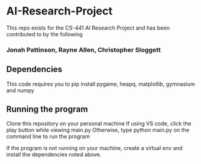 # AI-Research-Project
This repo exists for the CS-441 AI Research Project and has been contributed to by the following
### Jonah Pattinson, Rayne Allen, Christopher Sloggett

## Dependencies
This code requires you to pip install pygame, heapq, matplotlib, gymnasium and numpy

## Running the program 
Clone this repository on your personal machine
If using VS code, click the play button while viewing main.py
Otherwise, type python main.py on the command line to run the program 

If the program is not running on your machine, create a virtual env and 
install the dependencies noted above. 

